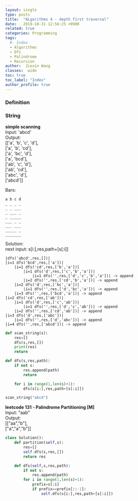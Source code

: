 ```yaml
---
layout: single
type: posts
title:  "ALgorithms 4 - depth first traversal"
date:   2019-10-31 12:56:25 +0900
related: true
categories: Programming
tags:
  #- Index
  - Algorithms
  - Dfs
  - Palindrome
  - Recursion
author:  Jiexin Wang
classes:  wide
toc: true
toc_label: "Index"
author_profile: true
---
```


### Definition

### String

**simple scanning**  
Input: 'abcd'  
Output:  
[['a', 'b', 'c', 'd'],  
['a', 'b', 'cd'],  
['a', 'bc', 'd'],  
['a', 'bcd'],  
['ab', 'c', 'd'],  
['ab', 'cd'],  
['abc', 'd'],  
['abcd']]  

Bars:  

    a b c d
    _ _ _ _
    _ _ ___
    _ ___ _
    _ _____
    ___ _ _
    ___ ___
    _____ _
    _______

Solution:  
next input: s[i:],res,path+[s[:i]]

    |dfs('abcd',res,[])|
    |i=1 dfs('bcd',res,['a'])|
        |i=1 dfs('cd',res,['b','a'])|                                  
            |i=1 dfs('d',res,['c','b','a'])|
                |i=1 dfs('',res,['d','c','b','a'])| -> append
            |i=2 dfs('',res,['cd','b','a'])| -> append
        |i=2 dfs('d',res,['bc','a'])|
            |i=1 dfs('',res,['d','bc','a'])| -> append
        |i=3 dfs('',res,['bcd','a'])| -> append
    |i=2 dfs('cd',res,['ab'])|
        |i=1 dfs('d',res,['c','ab'])|
            |i=1 dfs('',res,['d','c','ab'])| -> append
        |i=2 dfs('',res,['cd','ab'])| -> append
    |i=3 dfs('d',res,['abc'])|
        |i=1 dfs('',res,['d','abc'])| -> append
    |i=4 dfs('',res,['abcd'])| -> append


```python
def scan_string(s):
    res=[]
    dfs(s,res,[])
    print(res)
    return

def dfs(s,res,path):
    if not s:
        res.append(path)
        return

    for i in range(1,len(s)+1):
        dfs(s[i:],res,path+[s[:i]])

scan_string("abcd")
```

**leetcode 131 - Palindrome Partitioning [M]**  
Input: "aab"  
Output:   
[["aa","b"],  
["a","a","b"]]  

```python
class Solution():
    def partition(self,s):
        res=[]
        self.dfs(s,res,[])
        return res

    def dfs(self,s,res,path):
        if not s:
            res.append(path)
        for i in range(1,len(s)+1):
            prefix=s[:i]
            if prefix==prefix[::-1]:
                self.dfs(s[i:],res,path+[s[:i]])
```
